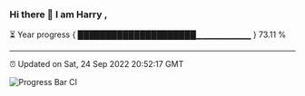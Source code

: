 ### Hi there 👋 I am Harry , 

⏳ Year progress { █████████████████████▁▁▁▁▁▁▁▁▁ } 73.11 %

---

⏰ Updated on Sat, 24 Sep 2022 20:52:17 GMT

![Progress Bar CI](https://github.com/duykhang68/duykhang68/workflows/Progress%20Bar%20CI/badge.svg)
